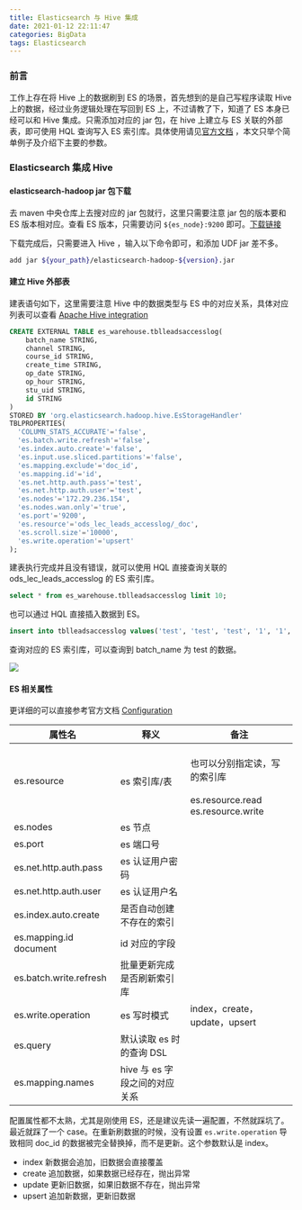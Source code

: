 ```yaml
---
title: Elasticsearch 与 Hive 集成
date: 2021-01-12 22:11:47
categories: BigData
tags: Elasticsearch
---
```

### 前言
工作上存在将 Hive 上的数据刷到 ES 的场景，首先想到的是自己写程序读取 Hive 上的数据，经过业务逻辑处理在写回到 ES 上，不过请教了下，知道了 ES 本身已经可以和 Hive 集成。只需添加对应的 jar 包，在 hive 上建立与 ES 关联的外部表，即可使用 HQL 查询写入 ES 索引库。具体使用请见[官方文档](https://www.elastic.co/guide/en/elasticsearch/hadoop/current/hive.html) ，本文只举个简单例子及介绍下主要的参数。
<!--more-->

### Elasticsearch 集成 Hive
#### elasticsearch-hadoop jar 包下载
去 maven 中央仓库上去搜对应的 jar 包就行，这里只需要注意 jar 包的版本要和 ES  版本相对应。查看 ES 版本，只需要访问 `${es_node}:9200` 即可。[下载链接](https://mvnrepository.com/artifact/org.elasticsearch/elasticsearch-hadoop)

下载完成后，只需要进入 Hive ，输入以下命令即可，和添加 UDF jar 差不多。
```sh
add jar ${your_path}/elasticsearch-hadoop-${version}.jar
```
#### 建立 Hive 外部表
建表语句如下，这里需要注意 Hive 中的数据类型与 ES 中的对应关系，具体对应列表可以查看 [Apache Hive integration](https://www.elastic.co/guide/en/elasticsearch/hadoop/current/hive.html)

```sql
CREATE EXTERNAL TABLE es_warehouse.tblleadsaccesslog(
    batch_name STRING,
    channel STRING,
    course_id STRING,
    create_time STRING,
    op_date STRING,
    op_hour STRING,
    stu_uid STRING,
    id STRING
)
STORED BY 'org.elasticsearch.hadoop.hive.EsStorageHandler'
TBLPROPERTIES(
  'COLUMN_STATS_ACCURATE'='false',
  'es.batch.write.refresh'='false',
  'es.index.auto.create'='false',
  'es.input.use.sliced.partitions'='false',
  'es.mapping.exclude'='doc_id',
  'es.mapping.id'='id',
  'es.net.http.auth.pass'='test',
  'es.net.http.auth.user'='test',
  'es.nodes'='172.29.236.154',
  'es.nodes.wan.only'='true',
  'es.port'='9200',
  'es.resource'='ods_lec_leads_accesslog/_doc',
  'es.scroll.size'='10000',
  'es.write.operation'='upsert'
);
```
建表执行完成并且没有错误，就可以使用 HQL 直接查询关联的 ods_lec_leads_accesslog 的 ES 索引库。
```sql
select * from es_warehouse.tblleadsaccesslog limit 10;
```
也可以通过 HQL 直接插入数据到 ES。
```sql
insert into tblleadsaccesslog values('test', 'test', 'test', '1', '1', '1', 'test', '1');
```
查询对应的 ES 索引库，可以查询到 batch_name 为 test 的数据。

![](https://tva1.sinaimg.cn/large/008eGmZEly1gml9r54y5dj31ke0u0n51.jpg)

#### ES 相关属性
更详细的可以直接参考官方文档 [Configuration](https://www.elastic.co/guide/en/elasticsearch/hadoop/current/configuration.html)

|属性名	|释义	|备注
|--------|------|------|
|es.resource |es 索引库/表	|<br>也可以分别指定读，写的索引库</br><br>es.resource.read</br> es.resource.write|
|es.nodes |es 节点	| |
|es.port| es 端口号	||
|es.net.http.auth.pass |es 认证用户密码	| |
|es.net.http.auth.user| es 认证用户名	||
|es.index.auto.create |是否自动创建不存在的索引	||
|es.mapping.id document |id 对应的字段	||
|es.batch.write.refresh |批量更新完成是否刷新索引库	||
|es.write.operation |es 写时模式	|index，create，update，upsert||
|es.query|	默认读取 es 时的查询 DSL	||
|es.mapping.names|	hive 与 es 字段之间的对应关系	||

配置属性都不太熟，尤其是刚使用 ES，还是建议先读一遍配置，不然就踩坑了。最近就踩了一个 case。在重新刷数据的时候，没有设置 `es.write.operation` 导致相同 doc_id 的数据被完全替换掉，而不是更新。这个参数默认是 index。
- index 新数据会追加，旧数据会直接覆盖
- create 追加数据，如果数据已经存在，抛出异常
- update 更新旧数据，如果旧数据不存在，抛出异常
- upsert 追加新数据，更新旧数据





